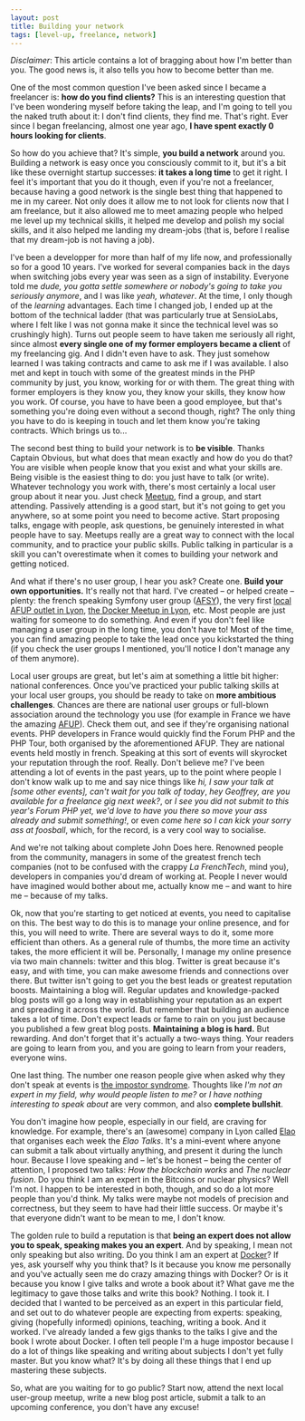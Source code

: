 ```yaml
---
layout: post
title: Building your network
tags: [level-up, freelance, network]
---
```


*Disclaimer*: This article contains a lot of bragging about how I'm better than you. The good news is, it also tells you how to become better than me.

One of the most common question I've been asked since I became a freelancer is: **how do you find clients?** This is an interesting question that I've been wondering myself before taking the leap, and I'm going to tell you the naked truth about it: I don't find clients, they find me. That's right. Ever since I began freelancing, almost one year ago, **I have spent exactly 0 hours looking for clients**.

So how do you achieve that? It's simple, **you build a network** around you. Building a network is easy once you consciously commit to it, but it's a bit like these overnight startup successes: **it takes a long time** to get it right. I feel it's important that you do it though, even if you're not a freelancer, because having a good network is the single best thing that happened to me in my career. Not only does it allow me to not look for clients now that I am freelance, but it also allowed me to meet amazing people who helped me level up my technical skills, it helped me develop and polish my social skills, and it also helped me landing my dream-jobs (that is, before I realise that my dream-job is not having a job).

I've been a developper for more than half of my life now, and professionally so for a good 10 years. I've worked for several companies back in the days when switching jobs every year was seen as a sign of instability. Everyone told me *dude, you gotta settle somewhere or nobody's going to take you seriously anymore*, and I was like *yeah, whatever*. At the time, I only though of the *learning* advantages. Each time I changed job, I ended up at the bottom of the technical ladder (that was particularly true at SensioLabs, where I felt like I was not gonna make it since the technical level was so crushingly high). Turns out people seem to have taken me seriously all right, since almost **every single one of my former employers became a client** of my freelancing gig. And I didn't even have to ask. They just somehow learned I was taking contracts and came to ask me if I was available. I also met and kept in touch with some of the greatest minds in the PHP community by just, you know, working for or with them. The great thing with former employers is they know you, they know your skills, they know how you work. Of course, you have to have been a good employee, but that's something you're doing even without a second though, right? The only thing you have to do is keeping in touch and let them know you're taking contracts. Which brings us to...

The second best thing to build your network is to **be visible**. Thanks Captain Obvious, but what does that mean exactly and how do you do that? You are visible when people know that you exist and what your skills are. Being visible is the easiest thing to do: you just have to talk (or write). Whatever technology you work with, there's most certainly a local user group about it near you. Just check [Meetup](http://meetup.com/), find a group, and start attending. Passively attending is a good start, but it's not going to get you anywhere, so at some point you need to become active. Start proposing talks, engage with people, ask questions, be genuinely interested in what people have to say. Meetups really are a great way to connect with the local community, and to practice your public skills. Public talking in particular is a skill you can't overestimate when it comes to building your network and getting noticed.

And what if there's no user group, I hear you ask? Create one. **Build your own opportunities.** It's really not that hard. I've created – or helped create – plenty: the french speaking Symfony user group ([AFSY](http://www.meetup.com/afsy-sfpot/)), the very first [local AFUP outlet in Lyon](http://lyon.afup.org/), [the Docker Meetup in Lyon](http://www.meetup.com/Docker-Lyon/), etc. Most people are just waiting for someone to do something. And even if you don't feel like managing a user group in the long time, you don't have to! Most of the time, you can find amazing people to take the lead once you kickstarted the thing (if you check the user groups I mentioned, you'll notice I don't manage any of them anymore).

Local user groups are great, but let's aim at something a little bit higher: national conferences. Once you've practiced your public talking skills at your local user groups, you should be ready to take on **more ambitious challenges**. Chances are there are national user groups or full-blown association around the technology you use (for example in France we have the amazing [AFUP](http://www.afup.org/)). Check them out, and see if they're organising national events. PHP developers in France would quickly find the Forum PHP and the PHP Tour, both organised by the aforementioned AFUP. They are national events held mostly in french. Speaking at this sort of events will skyrocket your reputation through the roof. Really. Don't believe me? I've been attending a lot of events in the past years, up to the point where people I don't know walk up to me and say nice things like *hi, I saw your talk at \[some other events\], can't wait for you talk of today*, *hey Geoffrey, are you available for a freelance gig next week?*, or *I see you did not submit to this year's Forum PHP yet, we'd love to have you there so move your ass already and submit something!*, or even *come here so I can kick your sorry ass at foosball*, which, for the record, is a very cool way to socialise.

And we're not talking about complete John Does here. Renowned people from the community, managers in some of the greatest french tech companies (not to be confused with the crappy *La FrenchTech*, mind you), developers in companies you'd dream of working at. People I never would have imagined would bother about me, actually know me – and want to hire me – because of my talks.

Ok, now that you're starting to get noticed at events, you need to capitalise on this. The best way to do this is to manage your online presence, and for this, you will need to write. There are several ways to do it, some more efficient than others. As a general rule of thumbs, the more time an activity takes, the more efficient it will be. Personally, I manage my online presence via two main channels: twitter and this blog. Twitter is great because it's easy, and with time, you can make awesome friends and connections over there. But twitter isn't going to get you the best leads or greatest reputation boosts. Maintaining a blog will. Regular updates and knowledge-packed blog posts will go a long way in establishing your reputation as an expert and spreading it across the world. But remember that building an audience takes a lot of time. Don't expect leads or fame to rain on you just because you published a few great blog posts. **Maintaining a blog is hard.** But rewarding. And don't forget that it's actually a two-ways thing. Your readers are going to learn from you, and you are going to learn from your readers, everyone wins.

One last thing. The number one reason people give when asked why they don't speak at events is [the impostor syndrome](https://en.wikipedia.org/wiki/Impostor_syndrome). Thoughts like *I'm not an expert in my field, why would people listen to me?* or *I have nothing interesting to speak about* are very common, and also **complete bullshit**. 

You don't imagine how people, especially in our field, are craving for knowledge. For example, there's an (awesome) company in Lyon called [Elao](http://www.elao.com/fr/) that organises each week the *Elao Talks*. It's a mini-event where anyone can submit a talk about virtually anything, and present it during the lunch hour. Because I love speaking and – let's be honest – being the center of attention, I proposed two talks: *How the blockchain works* and *The nuclear fusion*. Do you think I am an expert in the Bitcoins or nuclear physics? Well I'm not. I happen to be interested in both, though, and so do a lot more people than you'd think. My talks were maybe not models of precision and correctness, but they seem to have had their little success. Or maybe it's that everyone didn't want to be mean to me, I don't know.

The golden rule to build a reputation is that **being an expert does not allow you to speak, speaking makes you an expert**. And by speaking, I mean not only speaking but also writing. Do you think I am an expert at [Docker](http://docker.com/)? If yes, ask yourself why you think that? Is it because you know me personally and you've actually seen me do crazy amazing things with Docker? Or is it because you know I give talks and wrote a book about it? What gave me the legitimacy to gave those talks and write this book? Nothing. I took it. I decided that I wanted to be perceived as an expert in this particular field, and set out to do whatever people are expecting from experts: speaking, giving (hopefully informed) opinions, teaching, writing a book. And it worked. I've already landed a few gigs thanks to the talks I give and the book I wrote about Docker. I often tell people I'm a huge impostor because I do a lot of things like speaking and writing about subjects I don't yet fully master. But you know what? It's by doing all these things that I end up mastering these subjects.

So, what are you waiting for to go public? Start now, attend the next local user-group meetup, write a new blog post article, submit a talk to an upcoming conference, you don't have any excuse!